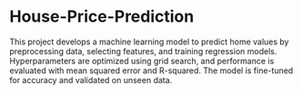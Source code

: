 # House-Price-Prediction
This project develops a machine learning model to predict home values by preprocessing data, selecting features, and training regression models. Hyperparameters are optimized using grid search, and performance is evaluated with mean squared error and R-squared. The model is fine-tuned for accuracy and validated on unseen data.

